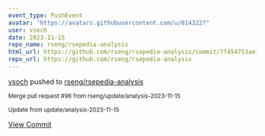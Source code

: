 ```yaml
---
event_type: PushEvent
avatar: "https://avatars.githubusercontent.com/u/814322?"
user: vsoch
date: 2023-11-15
repo_name: rseng/rsepedia-analysis
html_url: https://github.com/rseng/rsepedia-analysis/commit/7f454753ae12dcdeffef6d0263af1a6639a04598
repo_url: https://github.com/rseng/rsepedia-analysis
---
```


<a href='https://github.com/vsoch' target='_blank'>vsoch</a> pushed to <a href='https://github.com/rseng/rsepedia-analysis' target='_blank'>rseng/rsepedia-analysis</a>

<small>Merge pull request #96 from rseng/update/analysis-2023-11-15

Update from update/analysis-2023-11-15</small>

<a href='https://github.com/rseng/rsepedia-analysis/commit/7f454753ae12dcdeffef6d0263af1a6639a04598' target='_blank'>View Commit</a>
